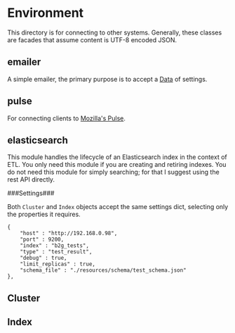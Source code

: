 
Environment
===========

This directory is for connecting to other systems. Generally, these
classes are facades that assume content is UTF-8 encoded JSON.



emailer
-------

A simple emailer, the primary purpose is to accept a [Data](../dot/README.md)
of settings.


pulse
-----

For connecting clients to [Mozilla's Pulse](https://pulse.mozilla.org/).


elasticsearch
-------------

This module handles the lifecycle of an Elasticsearch index in the context of
ETL. You only need this module if you are creating and retiring indexes. You
do not need this module for simply searching; for that I suggest using the
rest API directly.

###Settings###

Both ```Cluster``` and ```Index``` objects accept the same settings dict,
selecting only the properties it requires.

	{
		"host" : "http://192.168.0.98",
		"port" : 9200,
		"index" : "b2g_tests",
		"type" : "test_result",
		"debug" : true,
		"limit_replicas" : true,
		"schema_file" : "./resources/schema/test_schema.json"
	},



Cluster
-------


Index
-----
